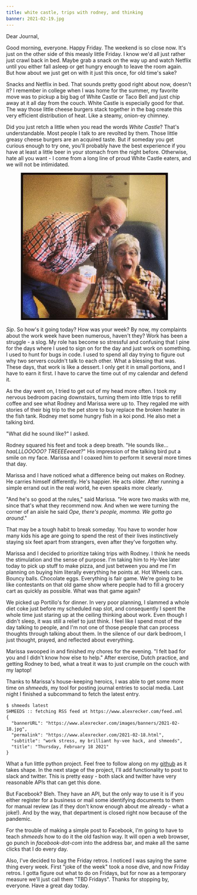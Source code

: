 ```yaml
---
title: white castle, trips with rodney, and thinking
banner: 2021-02-19.jpg
---
```


Dear Journal,

Good morning, everyone.  Happy Friday.  The weekend is so close now.
It's just on the other side of this measly little Friday.  I know we'd
all just rather just crawl back in bed.  Maybe grab a snack on the way
up and watch Netflix until you either fall asleep or get hungry enough
to leave the room again.  But how about we just get on with it just
this once, for old time's sake?

Snacks and Netflix in bed.  That sounds pretty good right about now,
doesn't it? I remember in college when I was home for the summer, my
favorite move was to pickup a big bag of White Castle or Taco Bell and
just chip away at it all day from the couch.  White Castle is
especially good for that.  The way those little cheese burgers stack
together in the bag create this very efficient distribution of heat.
Like a steamy, onion-ey chimney.

Did you just retch a little when you read the words _White Castle_?
That's understandable.  Most people I talk to are revolted by them.
Those little greasy cheese burgers are an acquired taste.  But if
someday you get curious enough to try one, you'll probably have the
best experience if you have at least a little beer in your stomach
from the night before.  Otherwise, hate all you want - I come from a
long line of proud White Castle eaters, and we will not be
intimidated.

<figure>
<a href="/images/2021-02-19-white-castle.jpg">
<img alt="2021 02 19 white castle" src="/images/2021-02-19-white-castle.jpg"/>
</a>
</figure>

_Sip_.  So how's it going today?  How was your week?  By now, my
complaints about the work week have been numerous, haven't they?  Work
has been a struggle - a slog.  My role has become so stressful and
confusing that I pine for the days where I used to sign on for the day
and just work on something.  I used to hunt for bugs in code.  I used
to spend all day trying to figure out why two servers couldn't talk to
each other.  What a blessing that was.  These days, that work is like
a dessert.  I only get it in small portions, and I have to earn it
first.  I have to carve the time out of my calendar and defend it.

As the day went on, I tried to get out of my head more often.  I took
my nervous bedroom pacing downstairs, turning them into little trips
to refill coffee and see what Rodney and Marissa were up to.  They
regaled me with stories of their big trip to the pet store to buy
replace the broken heater in the fish tank.  Rodney met some hungry
fish in a koi pond.  He also met a talking bird.

"What did he sound like?" I asked.

Rodney squared his feet and took a deep breath.  "He sounds
like... _haaLLLOOOOO?_  _TREEEEeeeat?_"  His impression of the talking
bird put a smile on my face.  Marissa and I coaxed him to perform it
several more times that day.

Marissa and I have noticed what a difference being out makes on
Rodney.  He carries himself differently.  He's happier.  He acts
older.  After running a simple errand out in the real world, he even
speaks more clearly.

"And he's so good at the rules," said Marissa.  "He wore two masks
with me, since that's what they recommend now.  And when we were
turning the corner of an aisle he said _Ope, there's people, momma.
We gotta go around_."

That may be a tough habit to break someday.  You have to wonder how
many kids his age are going to spend the rest of their lives
instinctively staying six feet apart from strangers, even after
they've forgotten why.

Marissa and I decided to prioritize taking trips with Rodney.  I think
he needs the stimulation and the sense of purpose.  I'm taking him to
Hy-Vee later today to pick up stuff to make pizza, and just between
you and me I'm planning on buying him literally everything he points
at.  Hot Wheels cars.  Bouncy balls.  Chocolate eggs.  Everything is
fair game.  We're going to be like contestants on that old game show
where people had to fill a grocery cart as quickly as possible.  What
was that game again?

We picked up Portillo's for dinner.  In very poor planning, I slammed
a whole diet coke just before my scheduled nap slot, and consequently
I spent the whole time just staring up at the ceiling thinking about
work.  Even though I didn't sleep, it was still a relief to just
think.  I feel like I spend most of the day talking to people, and I'm
not one of those people that can process thoughts through talking
about them.  In the silence of our dark bedroom, I just thought,
prayed, and reflected about everything.

Marissa swooped in and finished my chores for the evening.  "I felt
bad for you and I didn't know how else to help."  After exercise,
Dutch practice, and getting Rodney to bed, what a treat it was to just
crumple on the couch with my laptop!

Thanks to Marissa's house-keeping heroics, I was able to get some more
time on _shmeeds_, my tool for posting journal entries to social
media.  Last night I finished a subcommand to fetch the latest entry.

```
$ shmeeds latest
SHMEEDS :: fetching RSS feed at https://www.alexrecker.com/feed.xml
{
  "bannerURL": "https://www.alexrecker.com/images/banners/2021-02-18.jpg",
  "permalink": "https://www.alexrecker.com/2021-02-18.html",
  "subtitle": "work stress, my brilliant hy-vee hack, and shmeeds",
  "title": "Thursday, February 18 2021"
}
```

What a fun little python project.  Feel free to follow along on my
[github] as it takes shape.  In the next stage of the project, I'll
add functionality to post to slack and twitter.  This is pretty easy -
both slack and twitter have very reasonable APIs that can get this
done.

[github]: https://github.com/arecker/shmeeds

But Facebook?  Bleh.  They have an API, but the only way to use it is
if you either register for a business or mail some identifying
documents to them for manual review (as if they don't know enough
about me already - what a joke!).  And by the way, that department is
closed right now because of the pandemic.

For the trouble of making a simple post to Facebook, I'm going to have
to teach _shmeeds_ how to do it the old fashion way.  It will open a
web browser, go punch in _facebook-dot-com_ into the address bar, and
make all the same clicks that I do every day.

Also, I've decided to bag the Friday retros.  I noticed I was saying
the same thing every week.  First "joke of the week" took a nose dive,
and now Friday retros.  I gotta figure out what to do on Fridays, but
for now as a temporary measure we'll just call them "TBD Fridays".
Thanks for stopping by, everyone.  Have a great day today.
